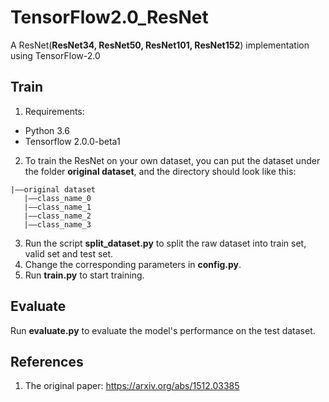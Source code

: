 # TensorFlow2.0_ResNet
A ResNet(**ResNet34, ResNet50, ResNet101, ResNet152**) implementation using TensorFlow-2.0


## Train
1. Requirements:
+ Python 3.6
+ Tensorflow 2.0.0-beta1
2. To train the ResNet on your own dataset, you can put the dataset under the folder **original dataset**, and the directory should look like this:
```
|——original dataset
   |——class_name_0
   |——class_name_1
   |——class_name_2
   |——class_name_3
```
3. Run the script **split_dataset.py** to split the raw dataset into train set, valid set and test set.
4. Change the corresponding parameters in **config.py**.
5. Run **train.py** to start training.
## Evaluate
Run **evaluate.py** to evaluate the model's performance on the test dataset.


## References
1. The original paper: https://arxiv.org/abs/1512.03385
